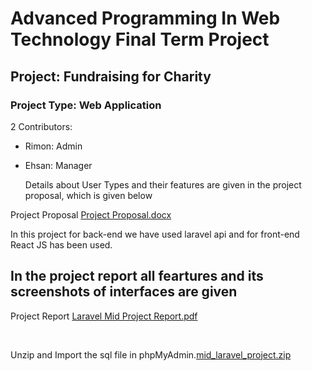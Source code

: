 # Advanced Programming In Web Technology Final Term Project
## Project: Fundraising for Charity

### Project Type: Web Application

  2 Contributors:
* Rimon: Admin
* Ehsan: Manager
  
  Details about User Types and their features are given in the project proposal, which is given below

Project Proposal
[Project Proposal.docx](https://github.com/TajbiurShahriorRimon/APWT_FinalProject_API_ReactJS/files/7131602/Project.Proposal.docx)

In this project for back-end we have used laravel api and for front-end React JS has been used.

## In the project report all feartures and its screenshots of interfaces are given

Project Report [Laravel Mid Project Report.pdf](https://github.com/TajbiurShahriorRimon/APWT_FinalProject_API_ReactJS/files/11115243/Laravel.Mid.Project.pdf)

<br />

Unzip and Import the sql file in phpMyAdmin.[mid_laravel_project.zip](https://github.com/TajbiurShahriorRimon/APWT_FinalProject_API_ReactJS/files/7148128/mid_laravel_project.zip)

